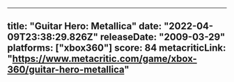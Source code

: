 
---
title: "Guitar Hero: Metallica"
date: "2022-04-09T23:38:29.826Z"
releaseDate: "2009-03-29"
platforms: ["xbox360"]
score: 84
metacriticLink: "https://www.metacritic.com/game/xbox-360/guitar-hero-metallica"
---
